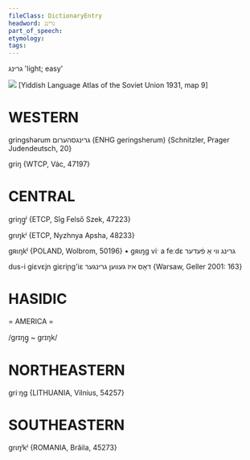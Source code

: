 ```yaml
---
fileClass: DictionaryEntry
headword: גרינג
part_of_speech: 
etymology: 
tags: 
---
```

גרינג
'light; easy'

![](https://ia801509.us.archive.org/29/items/shprakhatlas/ShprakhatlasKarte9-Optimized.jpg)
[Yiddish Language Atlas of the Soviet Union 1931, map 9] 

WESTERN
========

gringshərum גרינגסהערום (ENHG geringsherum) {Schnitzler, Prager Judendeutsch, 20}

griŋ {WTCP, Vác, 47197}

CENTRAL
========

griŋg̥ʲ {ETCP, Sîg Felső Szek, 47223}

grɩŋkʲ {ETCP, Nyzhnya Apsha, 48233}

gʀɩŋkʲ {POLAND, Wolbrom, 50196}
	•	gʀɩŋg viˑ a feːdɛ גרינג ווי אַ פֿעדער

dus-i giɛvɛjn giɛriɲg'iɛ דאָס איז געווען גרינגער {Warsaw, Geller 2001: 163}

HASIDIC
=======
= AMERICA = 

/grɪŋg̥ ~ grɪŋk/

NORTHEASTERN
==============

griˑŋg {LITHUANIA, Vilnius, 54257}

SOUTHEASTERN
==============

grɩŋʲkʲ {ROMANIA, Brăila, 45273}
